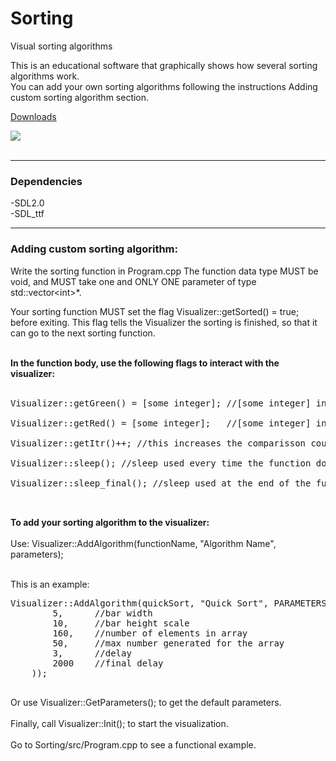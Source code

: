 # Sorting
Visual sorting algorithms<br>

This is an educational software that graphically shows how several sorting algorithms work. <br>
You can add your own sorting algorithms following the instructions Adding custom sorting algorithm section.<br>

<a href="https://dferndz.github.io/Sorting-Visualizer/Releases.html">Downloads</a>

<img src="https://github.com/dferndz/Sorting-Visualizer/blob/master/Screenshot.png?raw=true"><br><br>

<hr>
<h3>Dependencies</h3>

-SDL2.0<br>
-SDL_ttf<br>

<hr>
<h3>Adding custom sorting algorithm:</h3>

Write the sorting function in Program.cpp
The function data type MUST be void, and MUST take one and ONLY ONE parameter of type std::vector&lt;int&gt;*.

Your sorting function MUST set the flag Visualizer::getSorted() = true; before exiting. This flag tells the Visualizer the sorting is finished, so that it can go to the next sorting function.<br><br>

<strong>In the function body, use the following flags to interact with the visualizer:</strong><br><br>

<pre>
Visualizer::getGreen() = [some integer]; //[some integer] index in the array will be rendered green<br>
Visualizer::getRed() = [some integer];   //[some integer] index in the array will be rendered red<br>
Visualizer::getItr()++; //this increases the comparisson count in the visualizer<br>
Visualizer::sleep(); //sleep used every time the function does a comparisson<br>
Visualizer::sleep_final(); //sleep used at the end of the function, to allow the user to visualize the sorted data<br><br>
</pre>

<strong>To add your sorting algorithm to the visualizer:</strong><br><br>
Use: Visualizer::AddAlgorithm(functionName, "Algorithm Name", parameters);<br><br>

This is an example:
<pre>
Visualizer::AddAlgorithm(quickSort, "Quick Sort", PARAMETERS(
		5,		//bar width
		10,		//bar height scale
		160,	//number of elements in array
		50,		//max number generated for the array
		3,		//delay
		2000	//final delay
	));
  </pre>
  Or use Visualizer::GetParameters(); to get the default parameters.<br><br>
  Finally, call Visualizer::Init(); to start the visualization. <br><br>
  Go to Sorting/src/Program.cpp to see a functional example.
  

